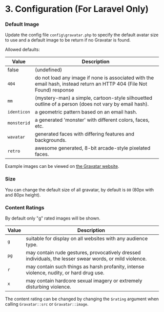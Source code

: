 # 3. Configuration (For Laravel Only)

### Default Image

Update the config file `config\gravatar.php` to specify the default avatar size to use and a default image to be return if no Gravatar is found.

Allowed defaults:

| Value       | Description                                                                                                           |
|-------------|-----------------------------------------------------------------------------------------------------------------------|
| false       | (undefined)                                                                                                           |
| `404`       | do not load any image if none is associated with the email hash, instead return an HTTP 404 (File Not Found) response |
| `mm`        | (mystery-man) a simple, cartoon-style silhouetted outline of a person (does not vary by email hash).                  |
| `identicon` | a geometric pattern based on an email hash.                                                                           |
| `monsterid` | a generated 'monster' with different colors, faces, etc.                                                              |
| `wavatar`   | generated faces with differing features and backgrounds.                                                              |
| `retro`     | awesome generated, 8-bit arcade-style pixelated faces.                                                                |

Example images can be viewed on [the Gravatar website](https://gravatar.com/site/implement/images/).

### Size

You can change the default size of all gravatar, by default is `80` (80px with and 80px height).

### Content Ratings

By default only "g" rated images will be shown.

| Value | Description                                                                                             |
|-------|---------------------------------------------------------------------------------------------------------|
| `g`   | suitable for display on all websites with any audience type.                                            |
| `pg`  | may contain rude gestures, provocatively dressed individuals, the lesser swear words, or mild violence. |
| `r`   | may contain such things as harsh profanity, intense violence, nudity, or hard drug use.                 |
| `x`   | may contain hardcore sexual imagery or extremely disturbing violence.                                   | 

The content rating can be changed by changing the `$rating` argument when calling `Gravatar::src` or `Gravatar::image`.